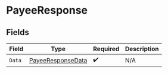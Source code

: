 # PayeeResponse


## Fields

| Field                                                             | Type                                                              | Required                                                          | Description                                                       |
| ----------------------------------------------------------------- | ----------------------------------------------------------------- | ----------------------------------------------------------------- | ----------------------------------------------------------------- |
| `Data`                                                            | [PayeeResponseData](../../Models/Components/PayeeResponseData.md) | :heavy_check_mark:                                                | N/A                                                               |